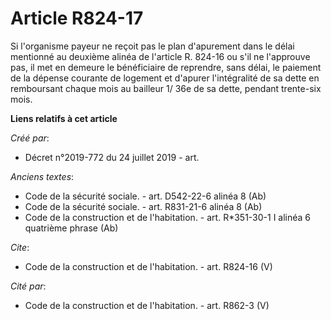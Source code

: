 # Article R824-17

Si l'organisme payeur ne reçoit pas le plan d'apurement dans le délai mentionné au deuxième alinéa de l'article R. 824-16 ou
s'il ne l'approuve pas, il met en demeure le bénéficiaire de reprendre, sans délai, le paiement de la dépense courante de
logement et d'apurer l'intégralité de sa dette en remboursant chaque mois au bailleur 1/ 36e de sa dette, pendant trente-six
mois.

**Liens relatifs à cet article**

_Créé par_:

  - Décret n°2019-772 du 24 juillet 2019 - art.

_Anciens textes_:

  - Code de la sécurité sociale. - art. D542-22-6 alinéa 8 (Ab)
  - Code de la sécurité sociale. - art. R831-21-6 alinéa 8 (Ab)
  - Code de la construction et de l'habitation. - art. R*351-30-1 I alinéa 6 quatrième phrase (Ab)

_Cite_:

  - Code de la construction et de l'habitation. - art. R824-16 (V)

_Cité par_:

  - Code de la construction et de l'habitation. - art. R862-3 (V)
